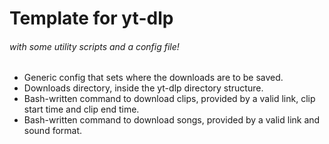 # Template for yt-dlp
###### with some utility scripts and a config file!
- Generic config that sets where the downloads are to be saved.
- Downloads directory, inside the yt-dlp directory structure.
- Bash-written command to download clips, provided by a valid link, clip start time and clip end time.
- Bash-written command to download songs, provided by a valid link and sound format.
